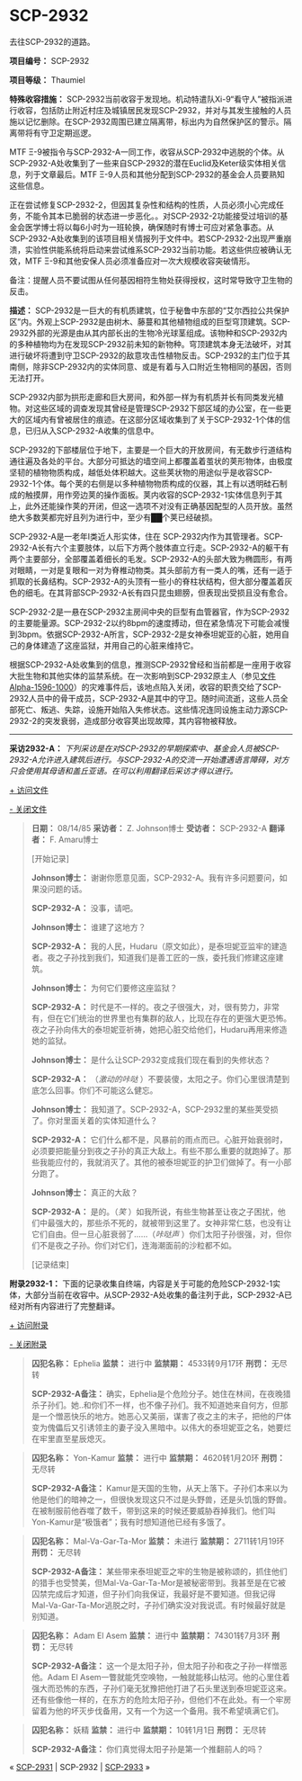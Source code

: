# SCP-2932
                        




去往SCP-2932的道路。



**项目编号：** SCP-2932

**项目等级：** Thaumiel

**特殊收容措施：** SCP-2932当前收容于发现地。机动特遣队Xi-9“看守人”被指派进行收容，包括防止附近村庄及城镇居民发现SCP-2932，并对与其发生接触的人员施以记忆删除。在SCP-2932周围已建立隔离带，标出内为自然保护区的警示。隔离带将有守卫定期巡逻。

MTF Ξ-9被指令与SCP-2932-A一同工作，收容从SCP-2932中逃脱的个体。从SCP-2932-A处收集到了一些来自SCP-2932的潜在Euclid及Keter级实体相关信息，列于文章最后。MTF Ξ-9人员和其他分配到SCP-2932的基金会人员要熟知这些信息。

正在尝试修复SCP-2932-2，但因其复杂性和结构的性质，人员必须小心完成任务，不能令其本已脆弱的状态进一步恶化。。对SCP-2932-2功能接受过培训的基金会医学博士将以每6小时为一班轮换，确保随时有博士可应对紧急事态。从SCP-2932-A处收集到的该项目相关情报列于文件中。若SCP-2932-2出现严重崩溃，实验性供能系统将启动来尝试维系SCP-2932当前功能。若这些供应被确认无效，MTF Ξ-9和其他安保人员必须准备应对一次大规模收容突破情形。

备注：提醒人员不要试图从任何基因相符生物处获得授权，这时常导致守卫生物的反击。

**描述：** SCP-2932是一巨大的有机质建筑，位于秘鲁中东部的“艾尔西拉公共保护区”内。外观上SCP-2932是由树木、藤蔓和其他植物组成的巨型穹顶建筑。SCP-2932外部的光源是由从其内部长出的生物冷光球茎组成。该物种和SCP-2932内的多种植物均为在发现SCP-2932前未知的新物种。穹顶建筑本身无法破坏，对其进行破坏将遭到守卫SCP-2932的敌意攻击性植物反击。SCP-2932的主门位于其南侧，除非SCP-2932内的实体同意、或是有着与入口附近生物相同的基因，否则无法打开。

SCP-2932内部为拱形走廊和巨大房间，和外部一样为有机质并长有同类发光植物。对这些区域的调查发现其曾经是管理SCP-2932下部区域的办公室，在一些更大的区域内有曾被居住的痕迹。在这部分区域收集到了关于SCP-2932-1个体的信息，已归从入SCP-2932-A收集的信息中。

SCP-2932的下部楼层位于地下，主要是一个巨大的开放房间，有无数步行道结构通往遍及各处的平台。大部分可抵达的墙空间上都覆盖着茧状的荚形物体，由极度坚韧的植物物质构成，越低处体积越大。这些荚状物的用途似乎是收容SCP-2932-1个体。每个荚的右侧是以多种植物物质构成的仪器，其上有以透明硅石制成的触摸屏，用作旁边荚的操作面板。荚内收容的SCP-2932-1实体信息列于其上，此外还能操作荚的开闭，但这一选项不对没有正确基因配型的人员开放。虽然绝大多数荚都完好且列为进行中，至少有██个荚已经破损。

SCP-2932-A是一老年I类近人形实体，住在 SCP-2932内作为其管理者。SCP-2932-A长有六个主要肢体，以后下方两个肢体直立行走。SCP-2932-A的躯干有两个主要部分，全部覆盖着细长的毛发。SCP-2932-A的头部大致为椭圆形，有两对眼睛，一对是复眼和一对为脊椎动物类。其头部前方有一类人的嘴，还有一适于抓取的长鼻结构。SCP-2932-A的头顶有一些小的脊柱状结构，但大部分覆盖着灰色的细毛。在其背部SCP-2932-A长有四只昆虫翅膀，但表现出受损且没有愈合。

SCP-2932-2是一悬在SCP-2932主房间中央的巨型有血管器官，作为SCP-2932的主要能量源。SCP-2932-2以约8bpm的速度搏动，但在紧急情况下可能会减慢到3bpm。依据SCP-2932-A所言，SCP-2932-2是女神泰坦妮亚的心脏，她用自己的身体建造了这座监狱，并用自己的心脏来维持它。

根据SCP-2932-A处收集到的信息，推测SCP-2932曾经和当前都是一座用于收容大批生物和其他实体的监禁系统。在一次影响到SCP-2932原主人（参见[文件Alpha-1596-1000](/scp-1000)）的灾难事件后，该地点陷入关闭，收容的职责交给了SCP-2932人员中的骨干成员，SCP-2932-A是其中的守卫。随时间流逝，这些人员全部死亡、叛逃、失踪，设施开始陷入失修状态。这些情况连同设施主动力源SCP-2932-2的突发衰弱，造成部分收容荚出现故障，其内容物被释放。


---

**采访2932-A：** *下列采访是在对SCP-2932的早期探索中、基金会人员被SCP-2932-A允许进入建筑后进行。与SCP-2932-A的交流一开始遭遇语言障碍，对方只会使用其母语和盖丘亚语。在可以利用翻译后采访才得以进行。* 


<a shape='rect' class='collapsible-block-link' href='javascript:;'>+&#160;&#35775;&#38382;&#25991;&#20214;</a>

<a shape='rect' class='collapsible-block-link' href='javascript:;'>-&#160;&#20851;&#38381;&#25991;&#20214;</a>


> **日期：** 08/14/85
**采访者：** Z. Johnson博士
**受访者：** SCP-2932-A
**翻译者：** F. Amaru博士
> 
> [开始记录]
> 
> **Johnson博士：** 谢谢你愿意见面，SCP-2932-A。我有许多问题要问，如果没问题的话。
> 
> **SCP-2932-A：** 没事，请吧。
> 
> **Johnson博士：** 谁建了这地方？
> 
> **SCP-2932-A：** 我的人民，Hudaru（原文如此），是泰坦妮亚监牢的建造者。夜之子孙找到我们，知道我们是善工匠的一族，委托我们修建这座建筑。
> 
> **Johnson博士：** 为何它们要修这座监狱？
> 
> **SCP-2932-A：** 时代是不一样的。夜之子很强大，对，很有势力，非常有，但在它们统治的世界里也有集群的敌人，比现在存在的更强大更恐怖。夜之子孙向伟大的泰坦妮亚祈祷，她把心脏交给他们，Hudaru再用来修造她的监狱。
> 
> **Johnson博士：** 是什么让SCP-2932变成我们现在看到的失修状态？
> 
> **SCP-2932-A：** （*激动的咔哒* ）不要装傻，太阳之子。你们心里很清楚到底怎么回事。你们不可能这么健忘。
> 
> **Johnson博士：** 我知道了。SCP-2932-A，SCP-2932里的某些荚受损了。你对里面关着的实体知道什么？
> 
> **SCP-2932-A：** 它们什么都不是，风暴前的雨点而已。心脏开始衰弱时，必须要把能量分到夜之子孙的真正大敌上。有些不那么重要的就跑掉了。那些我能应付的，我就消灭了。其他的被泰坦妮亚的护卫们做掉了。有一小部分跑了。
> 
> **Johnson博士：** 真正的大敌？
> 
> **SCP-2932-A：** 是的。（*笑* ）如我所说，有些生物甚至让夜之子困扰，他们中最强大的，那些杀不死的，就被带到这里了。女神非常仁慈，也没有让它们自由。但一旦心脏衰弱了……（*咔哒声* ）你们太阳子孙很强，对，但你们不是夜之子孙。你们对它们，连海潮面前的沙粒都不如。
> 
> [记录结束]
> 




**附录2932-1：** 下面的记录收集自终端，内容是关于可能的危险SCP-2932-1实体，大部分当前在收容中。从SCP-2932-A处收集的备注列于此，SCP-2932-A已经对所有内容进行了完整翻译。


<a shape='rect' class='collapsible-block-link' href='javascript:;'>+&#160;&#35775;&#38382;&#38468;&#24405;</a>

<a shape='rect' class='collapsible-block-link' href='javascript:;'>-&#160;&#20851;&#38381;&#38468;&#24405;</a>


> **囚犯名称：** Ephelia
**监禁：** 进行中
**监禁期：** 4533转9月17环
**刑罚：** 无尽转
> 
> **SCP-2932-A备注：** 确实，Ephelia是个危险分子。她住在林间，在夜晚猎杀子孙们。她..和你们不一样，也不像子孙们。我不知道她来自何方，但那是一个憎恶快乐的地方。她恶心又美丽，谋害了夜之主的末子，把他的尸体变为傀儡后又引诱领主的妻子没入黑暗中。以伟大的泰坦妮亚之名，她要烂在牢里直至星辰熄灭。
> 


> **囚犯名称：** Yon-Kamur
**监禁：** 进行中
**监禁期：** 4620转1月20环
**刑罚：** 无尽转
> 
> **SCP-2932-A备注：** Kamur是天国的生物，从天上落下。子孙们本来以为他是他们的暗神之一，但很快发现这只不过是头野兽，还是头饥饿的野兽。在被制服前他吞噬了数千，带到这来的时候还要威胁吞掉我们。他们叫Yon-Kamur是“极饿者”；我有时想知道他已经有多饿了。
> 


> **囚犯名称：** Mal-Va-Gar-Ta-Mor
**监禁：** 未进行
**监禁期：** 2711转1月19环
**刑罚：** 无尽转
> 
> **SCP-2932-A备注：** 某些带来泰坦妮亚之牢的生物是被称颂的，抓住他们的猎手也受赞美，但Mal-Va-Gar-Ta-Mor是被秘密带到。我甚至是在它被囚禁完成后才知道，但子孙们向我保证，我最好是不要知道。但我记得Mal-Va-Gar-Ta-Mor逃脱之时，子孙们确实没对我说谎。有时候最好就是别知道。
> 


> **囚犯名称：** Adam El Asem
**监禁：** 进行中
**监禁期：** 74301转7月3环
**刑罚：** 无尽转
> 
> **SCP-2932-A备注：** 这一个是太阳子孙，但太阳子孙和夜之子孙一样憎恶他。Adam El Asem一瞥就能凭空唤物，一触就能移山枯河。他的心里住着强大而恐怖的东西，子孙们毫无犹豫把他打进了石头里送到泰坦妮亚这来。还有些像他一样的，在东方的危险太阳子孙，但他们不在此处。有一个牢房留着为他的坏灭步伐备用，又有一个为这一个备用。我不希望填满它们。
> 


> **囚犯名称：** 妖精
**监禁：** 进行中
**监禁期：** 10转1月1日
**刑罚：** 无尽转
> 
> **SCP-2932-A备注：** 你们真觉得太阳子孙是第一个推翻前人的吗？
> 






« [SCP-2931](/scp-2931) | SCP-2932 | [SCP-2933](/scp-2933) »





                    